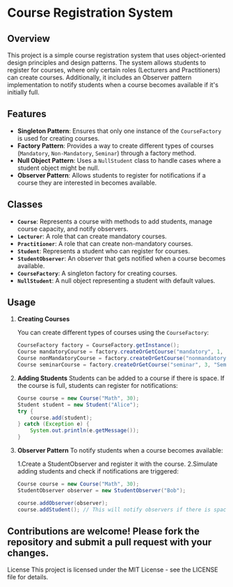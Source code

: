 # Course Registration System

## Overview

This project is a simple course registration system that uses object-oriented design principles and design patterns. The system allows students to register for courses, where only certain roles (Lecturers and Practitioners) can create courses. Additionally, it includes an Observer pattern implementation to notify students when a course becomes available if it's initially full.

## Features

- **Singleton Pattern**: Ensures that only one instance of the `CourseFactory` is used for creating courses.
- **Factory Pattern**: Provides a way to create different types of courses (`Mandatory`, `Non-Mandatory`, `Seminar`) through a factory method.
- **Null Object Pattern**: Uses a `NullStudent` class to handle cases where a student object might be null.
- **Observer Pattern**: Allows students to register for notifications if a course they are interested in becomes available.

## Classes

- **`Course`**: Represents a course with methods to add students, manage course capacity, and notify observers.
- **`Lecturer`**: A role that can create mandatory courses.
- **`Practitioner`**: A role that can create non-mandatory courses.
- **`Student`**: Represents a student who can register for courses.
- **`StudentObserver`**: An observer that gets notified when a course becomes available.
- **`CourseFactory`**: A singleton factory for creating courses.
- **`NullStudent`**: A null object representing a student with default values.

## Usage

1. **Creating Courses**

    You can create different types of courses using the `CourseFactory`:

    ```java
    CourseFactory factory = CourseFactory.getInstance();
    Course mandatoryCourse = factory.createOrGetCourse("mandatory", 1, "Mandatory Course");
    Course nonMandatoryCourse = factory.createOrGetCourse("nonmandatory", 2, "Non-Mandatory         Course");
    Course seminarCourse = factory.createOrGetCourse("seminar", 3, "Seminar Course");


2. **Adding Students**
    Students can be added to a course if there is space. If the course is full, students can         register for notifications:

    ```java
    Course course = new Course("Math", 30);
    Student student = new Student("Alice");
    try {
        course.add(student);
    } catch (Exception e) {
        System.out.println(e.getMessage());
    }


3. **Observer Pattern**
    To notify students when a course becomes available:
    
    1.Create a StudentObserver and register it with the course.
    2.Simulate adding students and check if notifications are triggered:
    ```java
    Course course = new Course("Math", 30);
    StudentObserver observer = new StudentObserver("Bob");

    course.addObserver(observer);
    course.addStudent(); // This will notify observers if there is space available


## Contributions are welcome! Please fork the repository and submit a pull request with your changes.

License
This project is licensed under the MIT License - see the LICENSE file for details.

